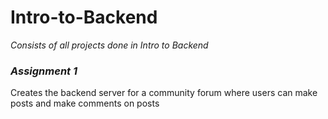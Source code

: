 # Intro-to-Backend

*Consists of all projects done in Intro to Backend*

### ***Assignment 1***
Creates the backend server for a community forum where users can make posts and make comments on posts
